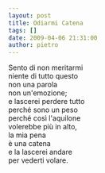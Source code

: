 ```yaml
---
layout: post
title: Odiarmi Catena
tags: []
date: 2009-04-06 21:31:00
author: pietro
---
```

Sento di non meritarmi<br/>niente di tutto questo<br/>non una parola<br/>non un'emozione;<br/>e lascerei perdere tutto<br/>perché sono un peso<br/>perché così l'aquilone<br/>volerebbe più in alto,<br/>la mia pena<br/>è una catena<br/>e la lascerei andare<br/>per vederti volare.
